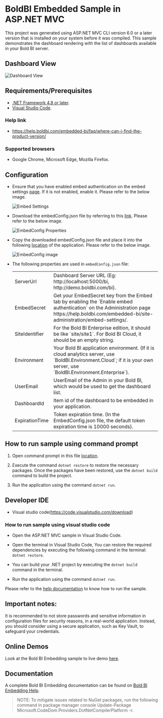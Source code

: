 # BoldBI Embedded Sample in ASP.NET MVC

 This project was generated using ASP.NET MVC CLI version 6.0 or a later version that is installed on your system before it was compiled. This sample demonstrates the dashboard rendering with the list of dashboards available in your Bold BI server.

## Dashboard View

![Dashboard View](https://github.com/boldbi/aspnet-core-sample/assets/91586758/73318269-f8e9-4b49-b597-d82850c60952)

 ## Requirements/Prerequisites

 * [.NET Framework 4.8 or later](https://dotnet.microsoft.com/en-us/download/dotnet-framework).
 * [Visual Studio Code](https://code.visualstudio.com/download).

 ### Help link

 * https://help.boldbi.com/embedded-bi/faq/where-can-i-find-the-product-version/

 ### Supported browsers
  
  * Google Chrome, Microsoft Edge, Mozilla Firefox.

 ## Configuration

 * Ensure that you have enabled embed authentication on the embed settings [page](https://help.boldbi.com/embedded-bi/site-administration/embed-settings/#get-embed-configuration-file). If it is not enabled, enable it. Please refer to the below image.

    ![Embed Settings](https://github.com/boldbi/aspnet-core-sample/assets/91586758/0ac2e737-bd7a-419b-824c-48f1589e78d8)

 * Download the embedConfig.json file by referring to this [link](https://help.boldbi.com/embedded-bi/site-administration/embed-settings/#get-embed-configuration-file). Please refer to the below image.

    ![EmbedConfig Properties](https://github.com/boldbi/aspnet-core-sample/assets/91586758/f2915a54-010b-45c6-b608-3817cb713dc9)

 * Copy the downloaded embedConfig.json file and place it into the following [location](https://github.com/boldbi/aspnet-mvc-sample/tree/master/Syncfusion.Server.EmbedBoldBI) of the application. Please refer to the below image.

   ![EmbedConfig image](https://github.com/boldbi/aspnet-core-sample/assets/91586758/4d7e26c7-9a58-42d8-b212-89cafc022fd6)
 
 * The following properties are used in `embedConfig.json` file:

     <meta charset="utf-8"/>
     <table>
      <tbody>
       <tr>
        <td align="left">ServerUrl</td>
        <td align="left">Dashboard Server URL (Eg: http://localhost:5000/bi, http://demo.boldbi.com/bi).</td>
       </tr>
       <tr>
        <td align="left">EmbedSecret</td>
        <td align="left">Get your EmbedSecret key from the Embed tab by enabling the `Enable embed authentication` on the Administration page https://help.boldbi.com/embedded-bi/site-administration/embed-settings/.</td>
       </tr>
       <tr>
        <td align="left">SiteIdentifier</td>
        <td align="left">For the Bold BI Enterprise edition, it should be like `site/site1`. For Bold BI Cloud, it should be an empty string.</td>
       </tr>
       <tr>
        <td align="left">Environment</td>
        <td align="left">Your Bold BI application environment. (If it is cloud analytics server, use `BoldBI.Environment.Cloud`; if it is your own server, use `BoldBI.Environment.Enterprise`).</td>
       </tr>
       <tr>
        <td align="left">UserEmail</td>
        <td align="left">UserEmail of the Admin in your Bold BI, which would be used to get the dashboard list.</td>
       </tr>
       <tr>
        <td align="left">DashboardId</td>
        <td align="left">Item id of the dashboard to be embedded in your application.</td>
       </tr>
       <tr>
        <td align="left">ExpirationTime</td>
        <td align="left">Token expiration time. (In the EmbedConfig.json file, the default token expiration time is 10000 seconds).</td>
       </tr>
     </tbody>
     </table>

 ## How to run sample using command prompt 
    
  1. Open command prompt in this file [location](https://github.com/boldbi/aspnet-mvc-sample/tree/master/Syncfusion.Server.EmbedBoldBI).

  2. Execute the command `dotnet restore` to restore the necessary packages. Once the packages have been restored, use the `dotnet build` command to build the project.
  
  3. Run the application using the command `dotnet run`.

 ## Developer IDE

  * Visual studio code(https://code.visualstudio.com/download)

  ### How to run sample using visual studio code
 
  * Open the ASP.NET MVC sample in Visual Studio Code. 
   
  * Open the terminal in Visual Studio Code, You can restore the required dependencies by executing the following command in the terminal: `dotnet restore`.
 
  * You can build your .NET project by executing the `dotnet build` command in the terminal.
 
  * Run the application using the command `dotnet run`.

Please refer to the [help documentation](https://help.boldbi.com/embedded-bi/javascript-based/samples/v3.3.40-or-later/asp-net-mvc/#how-to-run-the-sample) to know how to run the sample.

## Important notes:

It is recommended to not store passwords and sensitive information in configuration files for security reasons, in a real-world application. Instead, you should consider using a secure application, such as Key Vault, to safeguard your credentials.

## Online Demos

Look at the Bold BI Embedding sample to live demo [here](https://samples.boldbi.com/embed).

## Documentation

A complete Bold BI Embedding documentation can be found on [Bold BI Embedding Help](https://help.boldbi.com/embedded-bi/javascript-based/).

> NOTE:  To mitigate issues related to NuGet packages, run the following command in package manager console Update-Package Microsoft.CodeDom.Providers.DotNetCompilerPlatform -r.